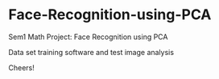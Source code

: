 # Face-Recognition-using-PCA
Sem1 Math Project: Face Recognition using PCA

Data set training software and test image analysis


Cheers!
